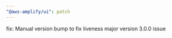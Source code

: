 ```yaml
---
"@aws-amplify/ui": patch
---
```


fix: Manual version bump to fix liveness major version 3.0.0 issue
